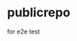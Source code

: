 # publicrepo
for e2e test






















































































































































































































































































































































































































































































































































































































































































































































































































































































































































































































































































































































































































































































































































































































































































































































































































































































































































































































































































































































































































































































































































































































































































































































































































































































































































































































































































































































































































































































































































































































































































































































